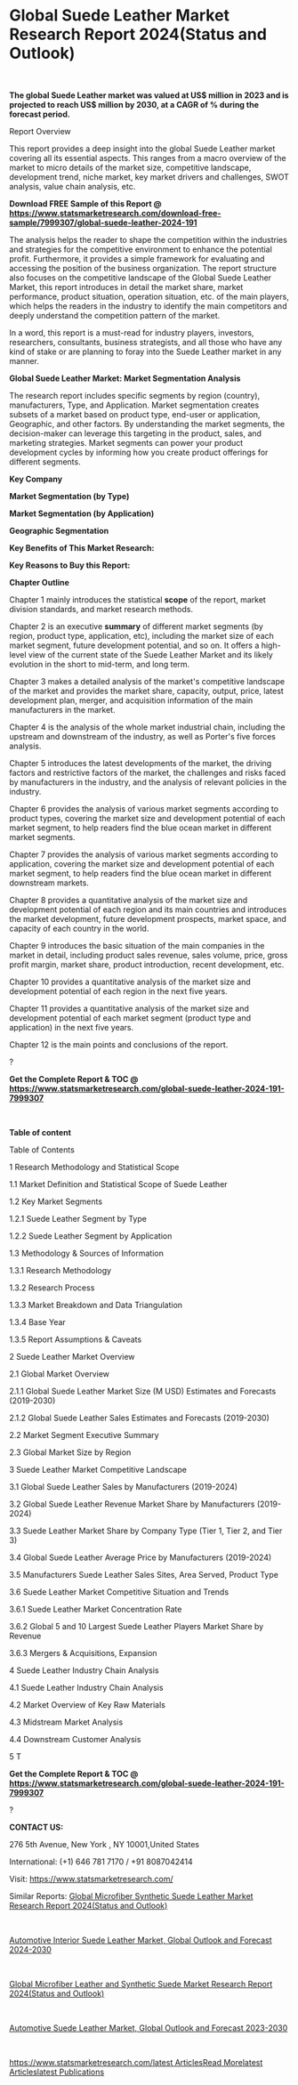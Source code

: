 <h1>Global Suede Leather Market Research Report 2024(Status and Outlook)</h1><br/><p><strong>The global Suede Leather market was valued at US$ million in 2023 and is projected to reach US$ million by 2030, at a <strong>CAGR</strong> of % during the forecast period.</strong></p>
 
 
 
 <p>Report Overview</p>
 
 
 
 <p>This report provides a deep insight into the global Suede Leather market covering all its essential aspects. This ranges from a macro overview of the market to micro details of the market size, competitive landscape, development trend, niche market, key market drivers and challenges, SWOT analysis, value chain analysis, etc.</p>
 
 
 
 <p><strong>Download FREE Sample of this Report @ <a href="https://www.statsmarketresearch.com/download-free-sample/7999307/global-suede-leather-2024-191">https://www.statsmarketresearch.com/download-free-sample/7999307/global-suede-leather-2024-191</a></strong></p>
 
 
 
 <p>The analysis helps the reader to shape the competition within the industries and strategies for the competitive environment to enhance the potential profit. Furthermore, it provides a simple framework for evaluating and accessing the position of the business organization. The report structure also focuses on the competitive landscape of the Global Suede Leather Market, this report introduces in detail the market share, market performance, product situation, operation situation, etc. of the main players, which helps the readers in the industry to identify the main competitors and deeply understand the competition pattern of the market.</p>
 
 
 
 <p>In a word, this report is a must-read for industry players, investors, researchers, consultants, business strategists, and all those who have any kind of stake or are planning to foray into the Suede Leather market in any manner.</p>
 
 
 
 <p><strong>Global Suede Leather Market: Market Segmentation Analysis</strong></p>
 
 
 
 <p>The research report includes specific segments by region (country), manufacturers, Type, and Application. Market segmentation creates subsets of a market based on product type, end-user or application, Geographic, and other factors. By understanding the market segments, the decision-maker can leverage this targeting in the product, sales, and marketing strategies. Market segments can power your product development cycles by informing how you create product offerings for different segments.</p>
 
 
 
 <p><strong>Key Company</strong></p>
 
 
 
 <p><strong>Market Segmentation (by Type)</strong></p>
 
 
 
 <p><strong>Market Segmentation (<strong>by Application</strong>)</strong></p>
 
 
 
 <p><strong>Geographic Segmentation</strong></p>
 
 
 
 <p><strong>Key Benefits of This Market Research:</strong></p>
 
 
 
 <p><strong>Key <strong>Reasons to Buy</strong> this Report:</strong></p>
 
 
 
 <p><strong>Chapter Outline</strong></p>
 
 
 
 <p>Chapter 1 mainly introduces the statistical <strong>scope</strong> of the report, market division standards, and market research methods.</p>
 
 
 
 <p>Chapter 2 is an executive <strong>summary</strong> of different market segments (by region, product type, application, etc), including the market size of each market segment, future development potential, and so on. It offers a high-level view of the current state of the Suede Leather Market and its likely evolution in the short to mid-term, and long term.</p>
 
 
 
 <p>Chapter 3 makes a detailed analysis of the market&#39;s competitive landscape of the market and provides the market share, capacity, output, price, latest development plan, merger, and acquisition information of the main manufacturers in the market.</p>
 
 
 
 <p>Chapter 4 is the analysis of the whole market industrial chain, including the upstream and downstream of the industry, as well as Porter&#39;s five forces analysis.</p>
 
 
 
 <p>Chapter 5 introduces the latest developments of the market, the driving factors and restrictive factors of the market, the challenges and risks faced by manufacturers in the industry, and the analysis of relevant policies in the industry.</p>
 
 
 
 <p>Chapter 6 provides the analysis of various market segments according to product types, covering the market size and development potential of each market segment, to help readers find the blue ocean market in different market segments.</p>
 
 
 
 <p>Chapter 7 provides the analysis of various market segments according to application, covering the market size and development potential of each market segment, to help readers find the blue ocean market in different downstream markets.</p>
 
 
 
 <p>Chapter 8 provides a quantitative analysis of the market size and development potential of each region and its main countries and introduces the market development, future development prospects, market space, and capacity of each country in the world.</p>
 
 
 
 <p>Chapter 9 introduces the basic situation of the main companies in the market in detail, including product sales revenue, sales volume, price, gross profit margin, market share, product introduction, recent development, etc.</p>
 
 
 
 <p>Chapter 10 provides a quantitative analysis of the market size and development potential of each region in the next five years.</p>
 
 
 
 <p>Chapter 11 provides a quantitative analysis of the market size and development potential of each market segment (product type and application) in the next five years.</p>
 
 
 
 <p>Chapter 12 is the main points and conclusions of the report.</p>
 
 
 
 <p>? </p>
 
 
 
 <div><b>Get the Complete Report & TOC @ <a href="https://www.statsmarketresearch.com/global-suede-leather-2024-191-7999307">https://www.statsmarketresearch.com/global-suede-leather-2024-191-7999307</a></b></div>
 
 
 
 <p><br />
 
 <b>Table of content</b></p>
 
 
 
 <p>Table of Contents<br />
 
 1 Research Methodology and Statistical Scope<br />
 
 1.1 Market Definition and Statistical Scope of Suede Leather<br />
 
 1.2 Key Market Segments<br />
 
 1.2.1 Suede Leather Segment by Type<br />
 
 1.2.2 Suede Leather Segment by Application<br />
 
 1.3 Methodology & Sources of Information<br />
 
 1.3.1 Research Methodology<br />
 
 1.3.2 Research Process<br />
 
 1.3.3 Market Breakdown and Data Triangulation<br />
 
 1.3.4 Base Year<br />
 
 1.3.5 Report Assumptions & Caveats<br />
 
 2 Suede Leather Market Overview<br />
 
 2.1 Global Market Overview<br />
 
 2.1.1 Global Suede Leather Market Size (M USD) Estimates and Forecasts (2019-2030)<br />
 
 2.1.2 Global Suede Leather Sales Estimates and Forecasts (2019-2030)<br />
 
 2.2 Market Segment Executive Summary<br />
 
 2.3 Global Market Size by Region<br />
 
 3 Suede Leather Market Competitive Landscape<br />
 
 3.1 Global Suede Leather Sales by Manufacturers (2019-2024)<br />
 
 3.2 Global Suede Leather Revenue Market Share by Manufacturers (2019-2024)<br />
 
 3.3 Suede Leather Market Share by Company Type (Tier 1, Tier 2, and Tier 3)<br />
 
 3.4 Global Suede Leather Average Price by Manufacturers (2019-2024)<br />
 
 3.5 Manufacturers Suede Leather Sales Sites, Area Served, Product Type<br />
 
 3.6 Suede Leather Market Competitive Situation and Trends<br />
 
 3.6.1 Suede Leather Market Concentration Rate<br />
 
 3.6.2 Global 5 and 10 Largest Suede Leather Players Market Share by Revenue<br />
 
 3.6.3 Mergers & Acquisitions, Expansion<br />
 
 4 Suede Leather Industry Chain Analysis<br />
 
 4.1 Suede Leather Industry Chain Analysis<br />
 
 4.2 Market Overview of Key Raw Materials<br />
 
 4.3 Midstream Market Analysis<br />
 
 4.4 Downstream Customer Analysis<br />
 
 5 T</p>
 
 
 
 <div><b>Get the Complete Report & TOC @ <a href="https://www.statsmarketresearch.com/global-suede-leather-2024-191-7999307">https://www.statsmarketresearch.com/global-suede-leather-2024-191-7999307</a></b></div>
 
 
 
 <p>? </p>
 
 
 
 <p><b>CONTACT US:</b><br />
 
 276 5th Avenue, New York , NY 10001,United States<br />
 
 International: (+1) 646 781 7170 / +91 8087042414<br />
 
 Visit: <a href="https://www.statsmarketresearch.com/">https://www.statsmarketresearch.com/</a><br />
 
 Similar Reports: <a href="https://www.statsmarketresearch.com/global-suede-leather-2024-191-7999307">Global Microfiber Synthetic Suede Leather Market Research Report 2024(Status and Outlook)</a><br />
 
 <br />
 
 <a href="https://www.statsmarketresearch.com/global-suede-leather-2024-191-7999307">Automotive Interior Suede Leather Market, Global Outlook and Forecast 2024-2030</a><br />
 
 <br />
 
 <a href="https://www.statsmarketresearch.com/global-suede-leather-2024-191-7999307">Global Microfiber Leather and Synthetic Suede Market Research Report 2024(Status and Outlook)</a><br />
 
 <br />
 
 <a href="https://www.statsmarketresearch.com/global-suede-leather-2024-191-7999307">Automotive Suede Leather Market, Global Outlook and Forecast 2023-2030</a><br />
 
 <br />
 
 <a href="https://gyeongbokgung.com">https://www.statsmarketresearch.com/</a><a href="https://hallyeomaritime.com">latest Articles</a><a href="https://jingwansa.com">Read More</a><a href="https://nguoiviet.jp/">latest Articles</a><a href="https://www.intelmarketresearch.com/">latest Publications</a></p>